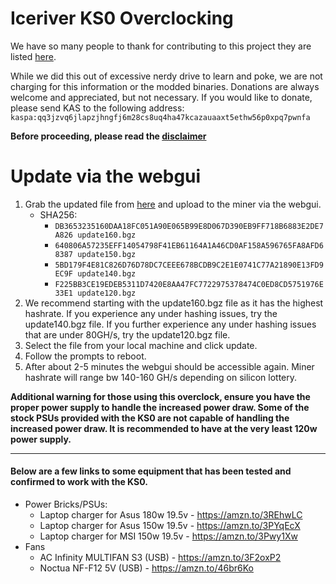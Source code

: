 # Iceriver KS0 Overclocking
We have so many people to thank for contributing to this project they are listed [here](./CONTRIBUTORS.md).  

While we did this out of excessive nerdy drive to learn and poke, we are not charging for this information or the modded binaries. Donations are always welcome and appreciated, but not necessary.  If you would like to donate, please send KAS to the following address:
`kaspa:qq3jzvq6jlapzjhngfj6m28cs8uq4ha47kcazauaaxt5ethw56p0xpq7pwnfa`

**Before proceeding, please read the [disclaimer](../DISCLAIMER.md)**

# Update via the webgui
1. Grab the updated file from [here](./files/) and upload to the miner via the webgui.
    - SHA256: 
        - `DB3653235160DAA18FC051A90E065B99E8D067D390EB9FF718B6883E2DE7A826 update160.bgz`
        - `640806A57235EFF14054798F41EB61164A1A46CD0AF158A596765FA8AFD68387 update150.bgz`
        - `5BD179F4E81C826D76D78DC7CEEE678BCDB9C2E1E0741C77A21890E13FD9EC9F update140.bgz`
        - `F225BB3CE19EDEB5311D7420E8AA47FC7722975378474C0ED8CD5751976E33E1 update120.bgz`
2. We recommend starting with the update160.bgz file as it has the highest hashrate.  If you experience any under hashing issues, try the update140.bgz file.  If you further experience any under hashing issues that are under 80GH/s, try the update120.bgz file.
3. Select the file from your local machine and click update.
4. Follow the prompts to reboot.
5. After about 2-5 minutes the webgui should be accessible again.  Miner hashrate will range bw 140-160 GH/s depending on silicon lottery.

**Additional warning for those using this overclock, ensure you have the proper power supply to handle the increased power draw.  Some of the stock PSUs provided with the KS0 are not capable of handling the increased power draw. It is recommended to have at the very least 120w power supply.**

----------------------------

#### Below are a few links to some equipment that has been tested and confirmed to work with the KS0.
- Power Bricks/PSUs:
    - Laptop charger for Asus 180w 19.5v - https://amzn.to/3REhwLC
    - Laptop charger for Asus 150w 19.5v - https://amzn.to/3PYqEcX
    - Laptop charger for MSI 150w 19.5v - https://amzn.to/3Pwy1Xw
- Fans
    - AC Infinity MULTIFAN S3 (USB) - https://amzn.to/3F2oxP2
    - Noctua NF-F12 5V (USB) - https://amzn.to/46br6Ko